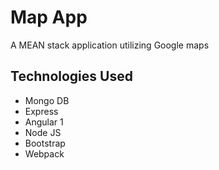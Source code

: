 # Map App
A MEAN stack application utilizing Google maps

## Technologies Used
* Mongo DB
* Express
* Angular 1
* Node JS
* Bootstrap
* Webpack
